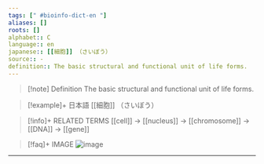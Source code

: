 ```yaml
---
tags: [" #bioinfo-dict-en "]
aliases: []
roots: []
alphabet:: C
language:: en
japanese:: [[細胞]] （さいぼう）
source:: -
definition:: The basic structural and functional unit of life forms.
---
```

>[!note] Definition
>The basic structural and functional unit of life forms.

>[!example]+ 日本語
> [[細胞]] （さいぼう）

>[!info]+ RELATED TERMS
> [[cell]] → [[nucleus]] → [[chromosome]] → [[DNA]] → [[gene]]

>[!faq]+ IMAGE
> ![image](/Attachments/Dictionary/Bioinfo-dictionary/cell-to-gene.jpg)

_____

